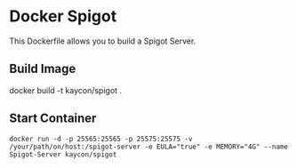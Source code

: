 # Docker Spigot
This Dockerfile allows you to build a Spigot Server.

## Build Image
docker build -t kaycon/spigot .

## Start Container
`docker run -d -p 25565:25565 -p 25575:25575 -v /your/path/on/host:/spigot-server -e EULA="true" -e MEMORY="4G" --name Spigot-Server kaycon/spigot`
